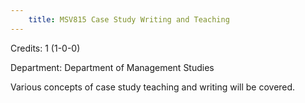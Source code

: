 ```yaml
---
    title: MSV815 Case Study Writing and Teaching
---
```

Credits: 1 (1-0-0)

Department: Department of Management Studies

Various concepts of case study teaching and writing will be covered.